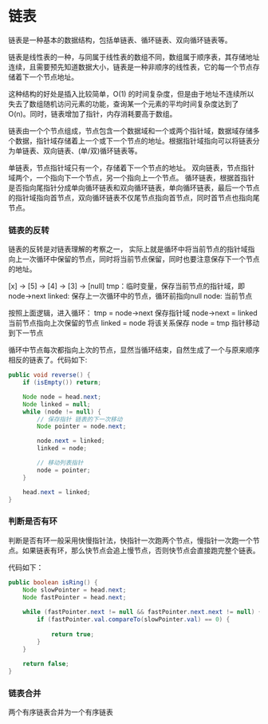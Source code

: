 # 链表

链表是一种基本的数据结构，包括单链表、循环链表、双向循环链表等。

链表是线性表的一种，与同属于线性表的数组不同，数组属于顺序表，其存储地址连续，且需要预先知道数据大小，链表是一种非顺序的线性表，它的每一个节点存储着下一个节点地址。

这种结构的好处是插入比较简单，O(1) 的时间复杂度，但是由于地址不连续所以失去了数组随机访问元素的功能，查询某一个元素的平均时间复杂度达到了O(n)。同时，链表增加了指针，内存消耗要高于数组。

链表由一个个节点组成，节点包含一个数据域和一个或两个指针域，数据域存储多个数据，指针域存储着上一个或下一个节点的地址。根据指针域指向可以将链表分为单链表、双向链表、(单/双)循环链表等。

单链表，节点指针域只有一个，存储着下一个节点的地址。
双向链表，节点指针域两个，一个指向下一个节点，另一个指向上一个节点。
循环链表，根据首指针是否指向尾指针分成单向循环链表和双向循环链表，单向循环链表，最后一个节点的指针域指向首节点，双向循环链表不仅尾节点指向首节点，同时首节点也指向尾节点。

### 链表的反转

链表的反转是对链表理解的考察之一， 实际上就是循环中将当前节点的指针域指向上一次循环中保留的节点，同时将当前节点保留，同时也要注意保存下一个节点的地址。

[x] -> [5] -> [4] -> [3] -> [null]
tmp：临时变量，保存当前节点的指针域，即 node->next
linked: 保存上一次循环中的节点，循环前指向null
node: 当前节点

按照上面逻辑，进入循环：
tmp = node->next 保存指针域
node->next = linked 当前节点指向上次保留的节点
linked = node 将该关系保存
node = tmp 指针移动到下一节点

循环中节点每次都指向上次的节点，显然当循环结束，自然生成了一个与原来顺序相反的链表了。代码如下:

```Java
public void reverse() {
    if (isEmpty()) return;

    Node node = head.next;
    Node linked = null;
    while (node != null) {
        // 保存指针 链表的下一次移动
        Node pointer = node.next;

        node.next = linked;
        linked = node;

        // 移动列表指针
        node = pointer;
    }

    head.next = linked;
}
```

### 判断是否有环

判断是否有环一般采用快慢指针法，快指针一次跑两个节点，慢指针一次跑一个节点。如果链表有环，那么快节点会追上慢节点，否则快节点会直接跑完整个链表。

代码如下：

```java
public boolean isRing() {
    Node slowPointer = head.next;
    Node fastPointer = head.next;
  
    while (fastPointer.next != null && fastPointer.next.next != null) {
        if (fastPointer.val.compareTo(slowPointer.val) == 0) {
            
            return true;
        } 
    }
  
    return false;
}
```

### 链表合并

两个有序链表合并为一个有序链表




